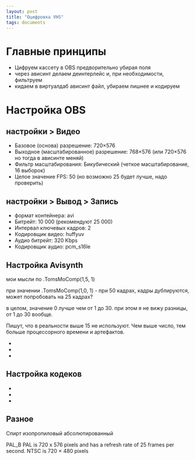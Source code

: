 ```yaml
---
layout: post
title: "Оцифровка VHS"
tags: documents
---
```

# Главные принципы
- Цифруем кассету в OBS предворительно убирая поля
- через ависинт делаем деинтерлейс и, при необходимости, фильтруем
- кидаем в виртуалдаб ависинт файл, убираем лишнее и кодируем

# Настройка OBS
## настройки > Видео
- Базовое (основа) разрешение: 720×576
- Выходное (масштабированное) разрешение: 768×576 (или 720×576 но тогда в ависинте меняй)
- Фильтр масштабирования: Бикубический (четкое масштабирование, 16 выборок)
- Целое значение FPS: 50 (но возможно 25 будет лучше, надо проверить)
## настройки > Вывод > Запись
- формат контейнера: avi
- Битрейт: 10 000 (рекомендуют 25 000)
- Интервал ключевых кадров: 2
- Кодировщик видео: huffyuv
- Аудио битрейт: 320 Kbps
- Кодировщик аудио: pcm_s16le

## Настройка Avisynth
мои мысли по .TomsMoComp(1,5, 1)

при значении .TomsMoComp(1,0, 1) - при 50 кадрах, кадры дублируются, может попробовать на 25 кадрах?

в целом, значение 0 лучше чем от 1 до 30. при этом я не вижу разницы, от 1 до 30 вообще.

Пишут, что в реальности выше 15 не используют. Чем выше число, тем больше процессорного времени и артефактов.

- 
- 
- 

## Настройка кодеков
- 
- 
- 

## Разное

Спирт изопропиловый абсолютированный

PAL_B
PAL  is 720 x 576 pixels and has a refresh rate of 25 frames per second. 
NTSC is 720 × 480 pixels